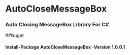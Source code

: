 # AutoCloseMessageBox

### Auto Closing MessageBox Library For C#

##Nuget

#### Install-Package AutoCloseMessageBox -Version 1.0.0.1